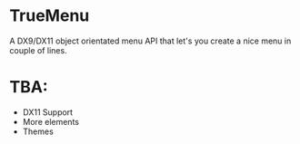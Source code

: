 # TrueMenu

A DX9/DX11 object orientated menu API that let's you create a nice menu in couple of lines.

# TBA:

- DX11 Support
- More elements
- Themes